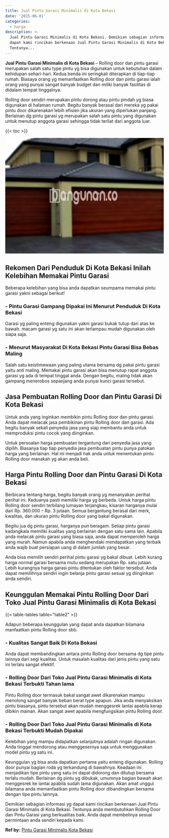 ```yaml
---
title: Jual Pintu Garasi Minimalis di Kota Bekasi
date: '2025-06-01'
categories:
  - harga
description: >-
  Jual Pintu Garasi Minimalis di Kota Bekasi. Demikian sebagian informasi yg
  dapat kami rincikan berkenaan Jual Pintu Garasi Minimalis di Kota Bekasi.
  Tentunya...
---
```


**Jual Pintu Garasi Minimalis di Kota Bekasi** – Rolling door dan pintu garasi merupakan salah satu type pintu yg bisa digunakan untuk kebutuhan dalam kehidupan sehari-hari. Kedua benda ini seringkali diterapkan di tiap-tiap rumah. Biasaya orang yg memanfaatkan Rolling door dan pintu garasi ialah orang yang punyai sangat banyak budget dan miliki banyak fasilitas di didalam tempat tinggalnya.

Rolling door sendiri merupakan pintu dorong atau pintu pindah yg biasa digunakan di halaman rumah. Begitu banyak berasal dari mereka yg pakai pintu door dikarenakan lebih efisien jika ukuran yang diperlukan panjang. Berlainan dg pintu garasi yg merupakan salah satu pintu yang digunakan untuk menutup anggota garasi sehingga tidak terliat dari anggota luar.

{{< toc >}}

![Jual Pintu Garasi Minimalis di Kota Bekasi](/images/pintu-garasi-34.png)

## Rekomen Dari Penduduk Di Kota Bekasi Inilah Kelebihan Memakai Pintu Garasi

Beberapa kelebihan yang bisa anda dapatkan seumpama memakai pintu garasi yakni sebagai berikut!

### \- Pintu Garasi Gampang Dipakai Ini Menurut Penduduk Di Kota Bekasi

Garasi yg paling enteng digunakan yakni garasi bukak tutup dari atas ke bawah. macam garasi yg satu ini akan terlampau mudah digunakan oleh siapa saja.

### \- Menurut Masyarakat Di Kota Bekasi Pintu Garasi Bisa Bebas Maling

Salah satu keistimewaan yang paling utama bersama dg pakai pintu garasi yaitu anti maling. Memakai pintu garasi akan bisa menutup rapat anggota garasi yg ada di tempat tinggal anda. Dengan begitu, maling tidak akan gampang menerobos sepanjang anda punyai kunci garasi tersebut.

## Jasa Pembuatan Rolling Door dan Pintu Garasi Di Kota Bekasi

Untuk anda yang inginkan membikin pintu Rolling door dan pintu garasi. Anda dapat melacak jasa pembikinan pintu Rolling door dan garasi. Ada begitu banyak sekali penyedia jasa yang siap membantu anda untuk memproduksi pintu cocok yang diinginkan.

Untuk persoalan harga pembuatan tergantung dari penyedia jasa yang dipilih. Biasanya tiap tiap penyedia jasa pembuatan pintu punya patokan harga yang berlainan. Hal ini menjadi hak anda untuk menentukan pintu Rolling door manakah yg akan anda beli.

## Harga Pintu Rolling Door dan Pintu Garasi Di Kota Bekasi

Berbicara tentang harga, begitu banyak orang yg menanyakan perihal perihal ini. Keduanya pasti memiliki harga yg berbeda. Untuk harga pintu Rolling door sendiri terbilang lumayan terjangkau, kisaran harganya mulai dari Rp. 360.000 – Rp. 3 jutaan. Semua bergantung berasal dari merk, kwalitas, dan ukuran pintu Rolling door yang bakal digunakan.

Begitu jua dg pintu garasi, harganya pun beragam. Setiap pintu garasi kadangkala memiliki kualitas yang berlainan dengan satu sama lain. Apabila anda melacak pintu garasi yang biasa saja, anda dapat memperoleh harga yang murah. Namun apabila anda menghendaki mendapatkan yang terbaik anda wajib buat persiapan uang di dalam jumlah yang besar.

Anda bisa memilih sendiri perihal pintu garasi yg bakal dibuat. Lebih kurang harga normal garasi bersama mutu sedang merupakan Rp. satu jutaan. Lebih kurangnya harga garasi pintu ditentukan oleh faktor tersebut. Anda dapat memilihnya sendiri ingin belanja pintu garasi sesuai yg diinginkan anda sendiri.

## Keunggulan Memakai Pintu Rolling Door Dari Toko Jual Pintu Garasi Minimalis di Kota Bekasi

{{< table-tables table="table2" >}}

Adapun beberapa keunggulan yang dapat anda dapatkan bilamana manfaatkan pintu Rolling door sbb.

### \- Kualitas Sangat Baik Di Kota Bekasi

Anda dapat membandingkan antara pintu Rolling door bersama dg tipe pintu lainnya dari segi kualitas. Untuk masalah kualitas dari jenis pintu yang satu ini terlalu sangat efektif.

### \- Rolling Door Dari Toko Jual Pintu Garasi Minimalis di Kota Bekasi Terbukti Tahan lama

Pintu Rolling door termasuk bakal sangat awet dikarenakan mampu menolong sangat banyak beban berat type apapun. Jika anda menyaksikan pintu biasanya, pintu tersebut akan mudah menggesrek lantai apabila kerap dibikin mainan. Akan sangat awet apabila mengfungsikan pintu Rolling door.

### \- Rolling Door Dari Toko Jual Pintu Garasi Minimalis di Kota Bekasi Terbukti Mudah Dipakai

Kelebihan yang mampu didapatkan selanjutnya adalah ringan digunakan. Anda tinggal mendorong atau menggesernya saja untuk menggunakan model pintu yg satu ini.

Keunggulan yg bisa anda dapatkan pertama yaitu enteng digunakan. Rolling door punyai bagian roda yg terkandung di bawahnya. Keadaan ini menjadikan tipe pintu yang satu ini dapat didorong dan ditutup bersama terlalu mudah. Berlainan dg pintu yg dibukak, umumnya bagian bawah akan menggesrek ke lantai apabila sudah lama digunakan. Akan amat unggul bilamana anda memanfaatkan pintu Rolling door dibandingkan bersama dengan tipe pintu lainnya.

Demikian sebagian informasi yg dapat kami rincikan berkenaan Jual Pintu Garasi Minimalis di Kota Bekasi. Tentunya anda membutuhkan Rolling Door dan Pintu Garasi yang berkualitas baik. Anda dapat membelinya sesuai permintaan anda sendiri kepada kami.

**Ref by:** [Pintu Garasi Minimalis Kota Bekasi](https://id.wikipedia.org/wiki/Pintu)
